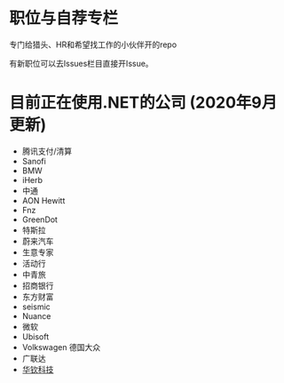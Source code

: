 # 职位与自荐专栏
专门给猎头、HR和希望找工作的小伙伴开的repo

有新职位可以去Issues栏目直接开Issue。

# 目前正在使用.NET的公司 (2020年9月更新)
- 腾讯支付/清算
- Sanofi
- BMW
- iHerb
- 中通
- AON Hewitt
- Fnz
- GreenDot
- 特斯拉
- 蔚来汽车
- 生意专家
- 活动行
- 中青旅
- 招商银行
- 东方财富
- seismic
- Nuance
- 微软
- Ubisoft
- Volkswagen 德国大众
- 广联达
- [华钦科技](http://www.clps.com.cn/)

